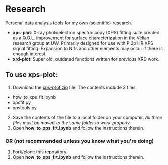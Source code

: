 # Research

Personal data analysis tools for my own (scientific) research.

* **xps-plot**: X-ray photoelectron spectroscopy (XPS) fitting suite created as a Q.O.L. improvement for surface characterization in the Velian research group at UW.  Primarily designed for use with P 2p HR XPS signal fitting.  Expansion to N 1s and other elements may occur if there is enough interest.
* **xrd-plot**: Super old, outdated functions written for previous XRD work.

## To use **xps-plot**:

1. Download the [xps-plot.zip](https://github.com/christinehc/research/raw/master/xps-plot/xps-plot.zip) file. The contents include 3 files:
  * how_to_xps_fit.ipynb
  * xpsfit.py
  * xpstools.py
2. Save the contents of the file to a local folder on your computer. _All three files must be moved to the same folder to work properly._
3. Open **how_to_xps_fit.ipynb** and follow the instructions therein.

### OR (not recommended unless you know what you're doing)

1. Fork/clone this repository.
2. Open **how_to_xps_fit.ipynb** and follow the instructions therein.
